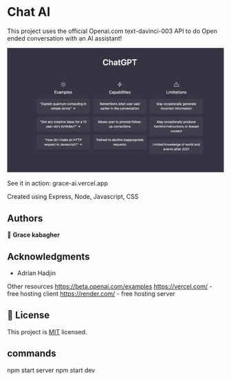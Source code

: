 # Chat AI

This project uses the official Openai.com text-davinci-003 API to do Open ended conversation with an AI assistant!


![alt text](chatgpt.png)

See it in action: grace-ai.vercel.app

Created using Express, Node, Javascript, CSS




## Authors

👤 **Grace kabagher**




## Acknowledgments

- Adrian Hadjin

Other resources
https://beta.openai.com/examples
https://vercel.com/ - free hosting client
https://render.com/ - free hosting server

## 📝 License

This project is [MIT](./MIT) licensed.

## commands

npm start server 
npm start dev


